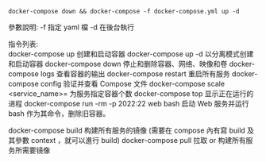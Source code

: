 `docker-compose down && docker-compose -f docker-compose.yml up -d`

參數說明:
-f 指定 yaml 檔
-d 在後台執行

指令列表:  
docker-compose up 创建和启动容器
docker-compose up -d 以分离模式创建和启动容器
docker-compose down 停止和删除容器、网络、映像和卷
docker-compose logs 查看容器的输出
docker-compose restart 重启所有服务
docker-compose config 验证并查看 Compose 文件
docker-compose scale <service_name>=<replica> 为服务指定容器个数
docker-compose top 显示正在运行的进程
docker-compose run -rm -p 2022:22 web bash 启动 Web 服务并运行 bash 作为其命令，删除旧容器。

docker-compose build 构建所有服务的镜像 (需要在 compose 內有寫 build 及其參數 context ，就可以進行 build)
docker-compose pull 拉取 or 构建所有服务所需要镜像